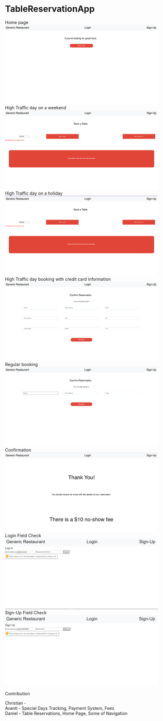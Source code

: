 # TableReservationApp
Home page
![Home](home.png)
<br />
High Traffic day on a weekend 
![high traffic](hightraffic.png)
<br />
High Traffic day on a holiday 
![high traffic holiday](hightraffic2.png)
<br />
High Traffic day booking with credit card information
![Credit](creditcard.png)
<br />
Regular booking
![regular booking](regularbooking.png)
<br />
Confirmation
![confirmation](confirmation.png)
<br />
Login Field Check
![login](loginValidation.png)
<br />
Sign-Up Field Check
![signup](signupValidation.png)
<br />

Contribution <br />

Christian -      <br />
Avanti -  Special Days Tracking, Payment System, Fees <br />
Daniel -  Table Reservations, Home Page, Some of Navigation<br />

